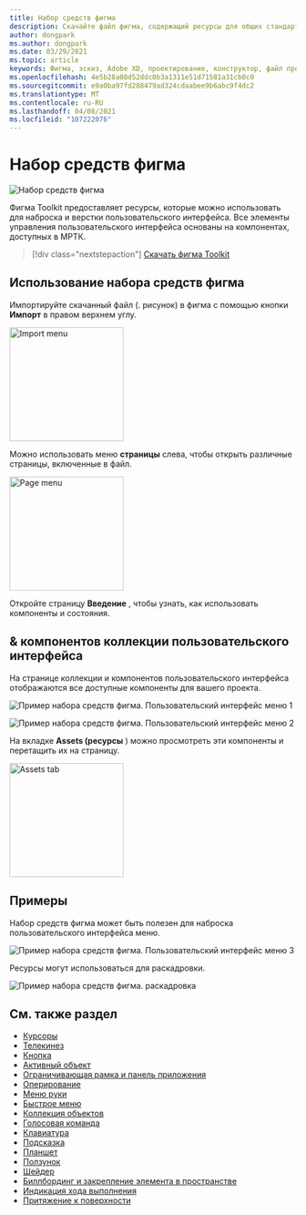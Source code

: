 ```yaml
---
title: Набор средств фигма
description: Скачайте файл фигма, содержащий ресурсы для общих стандартных блоков пользовательского интерфейса.
author: dongpark
ms.author: dongpark
ms.date: 03/29/2021
ms.topic: article
keywords: Фигма, эскиз, Adobe XD, проектирование, конструктор, файл проекта, проектирование UX, HoloLens, МРТК, набор средств для смешанной реальности
ms.openlocfilehash: 4e5b28a08d52ddc0b3a1311e51d71581a31cb0c0
ms.sourcegitcommit: e9a0ba97fd288479ad324cdaabee9b6abc9f4dc2
ms.translationtype: MT
ms.contentlocale: ru-RU
ms.lasthandoff: 04/08/2021
ms.locfileid: "107222076"
---
```

# <a name="figma-toolkit"></a>Набор средств фигма

![Набор средств фигма](images/UX_Tools_FigmaToolkit_Hero.png)<br>

Фигма Toolkit предоставляет ресурсы, которые можно использовать для наброска и верстки пользовательского интерфейса. Все элементы управления пользовательского интерфейса основаны на компонентах, доступных в МРТК. 

> [!div class="nextstepaction"]
> [Скачать фигма Toolkit](https://1drv.ms/u/s!ArqCGDZ4bpk7gRIA9QbpoQ5ln90B?e=qgc6YX)

## <a name="how-to-use-figma-toolkit"></a>Использование набора средств фигма
Импортируйте скачанный файл (. рисунок) в фигма с помощью кнопки **Импорт** в правом верхнем углу.

<img src="images/UX_FigmaToolkit_Import.png" width="200px" alt="Import menu"><br>

Можно использовать меню **страницы** слева, чтобы открыть различные страницы, включенные в файл.

<img src="images/UX_FigmaToolkit_PageMenu.png" width="200px" alt="Page menu"><br>

Откройте страницу **Введение** , чтобы узнать, как использовать компоненты и состояния.

## <a name="ui-gallery--components"></a>& компонентов коллекции пользовательского интерфейса
На странице коллекции и компонентов пользовательского интерфейса отображаются все доступные компоненты для вашего проекта.

![Пример набора средств фигма. Пользовательский интерфейс меню 1](images/UX_FigmaToolkit_Components_Menu1.png)<br>

![Пример набора средств фигма. Пользовательский интерфейс меню 2](images/UX_FigmaToolkit_Components_Menu2.png)<br>

На вкладке **Assets (ресурсы** ) можно просмотреть эти компоненты и перетащить их на страницу.

<img src="images/UX_FigmaToolkit_Components_Menu3.png" width="200px" alt="Assets tab"><br>


## <a name="examples"></a>Примеры

Набор средств фигма может быть полезен для наброска пользовательского интерфейса меню. 

![Пример набора средств фигма. Пользовательский интерфейс меню 3](images/UX_FigmaToolkit_Examples_Menu.png)<br>


Ресурсы могут использоваться для раскадровки.

![Пример набора средств фигма. раскадровка](images/UX_FigmaToolkit_Examples_Storyboarding.png)<br>


## <a name="see-also"></a>См. также раздел

* [Курсоры](cursors.md)
* [Телекинез](point-and-commit.md)
* [Кнопка](button.md)
* [Активный объект](interactable-object.md)
* [Ограничивающая рамка и панель приложения](app-bar-and-bounding-box.md)
* [Оперирование](direct-manipulation.md)
* [Меню руки](hand-menu.md)
* [Быстрое меню](near-menu.md)
* [Коллекция объектов](object-collection.md)
* [Голосовая команда](voice-input.md)
* [Клавиатура](keyboard.md)
* [Подсказка](tooltip.md)
* [Планшет](slate.md)
* [Ползунок](slider.md)
* [Шейдер](shader.md)
* [Биллбординг и закрепление элемента в пространстве](billboarding-and-tag-along.md)
* [Индикация хода выполнения](progress.md)
* [Притяжение к поверхности](surface-magnetism.md)
